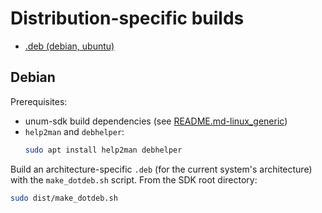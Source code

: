# Distribution-specific builds

- [.deb (debian, ubuntu)](#debian)

## Debian

Prerequisites:

* unum-sdk build dependencies (see [README.md-linux_generic][1])
* `help2man` and `debhelper`:
  ```bash
  sudo apt install help2man debhelper
  ```

Build an architecture-specific `.deb` (for the current system's architecture)
with the `make_dotdeb.sh` script. From the SDK root directory:

```bash
sudo dist/make_dotdeb.sh
```


[1]: ../README-linux_generic.md#prerequisites